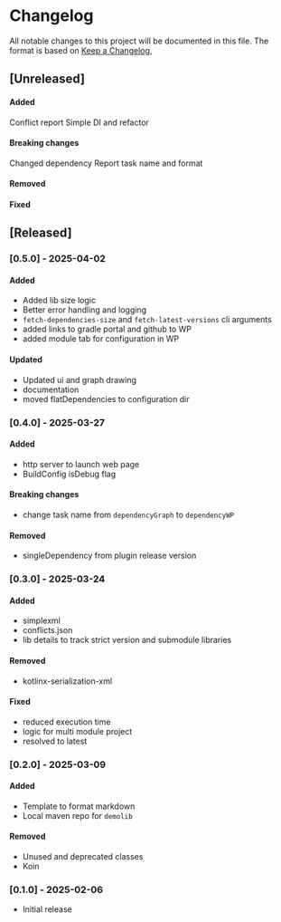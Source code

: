 # Changelog

All notable changes to this project will be documented in this file.
The format is based on [Keep a Changelog](https://keepachangelog.com/en/1.1.0/),

## [Unreleased]

#### Added

Conflict report
Simple DI and refactor

#### Breaking changes

Changed dependency Report task name and format

#### Removed

#### Fixed

## [Released]

### [0.5.0] - 2025-04-02

#### Added

- Added lib size logic
- Better error handling and logging
- `fetch-dependencies-size` and `fetch-latest-versions` cli arguments
- added links to gradle portal and github to WP
- added module tab for configuration in WP

#### Updated

- Updated ui and graph drawing
- documentation
- moved flatDependencies to configuration dir

### [0.4.0] - 2025-03-27

#### Added

- http server to launch web page
- BuildConfig isDebug flag

#### Breaking changes

- change task name from `dependencyGraph` to `dependencyWP`

#### Removed

- singleDependency from plugin release version

### [0.3.0] - 2025-03-24

#### Added

- simplexml
- conflicts.json
- lib details to track strict version and submodule libraries

#### Removed

- kotlinx-serialization-xml

#### Fixed

- reduced execution time
- logic for multi module project
- resolved to latest

### [0.2.0] - 2025-03-09

#### Added

- Template to format markdown
- Local maven repo for `demolib`

#### Removed

- Unused and deprecated classes
- Koin

### [0.1.0] - 2025-02-06

- Initial release

